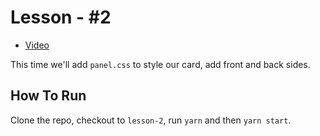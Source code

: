 # Lesson - #2

* [Video](https://www.youtube.com/watch?v=QkCzo2mXb0w)

This time we'll add `panel.css` to style our card, add front and back sides.

## How To Run

Clone the repo, checkout to `lesson-2`, run `yarn` and then `yarn start`.

